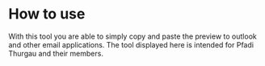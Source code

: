 # How to use

With this tool you are able to simply copy and paste the preview to outlook and other email applications.
The tool displayed here is intended for Pfadi Thurgau and their members.
